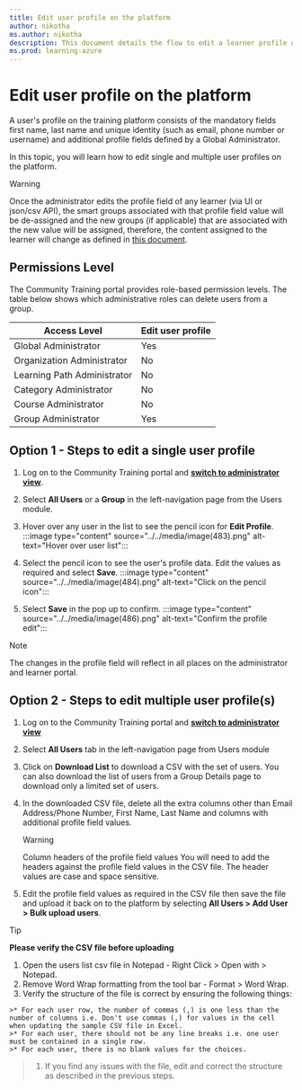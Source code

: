 ```yaml
---
title: Edit user profile on the platform
author: nikotha
ms.author: nikotha
description: This document details the flow to edit a learner profile on the Community Training platform.  
ms.prod: learning-azure
---
```


# Edit user profile on the platform

A user's profile on the training platform consists of the mandatory fields first name, last name and unique identity (such as email, phone number or username) and additional profile fields defined by a Global Administrator.

In this topic, you will learn how to edit single and multiple user profiles on the platform.

> [!WARNING]
> Once the administrator edits the profile field of any learner (via UI or json/csv API), the smart groups associated with that profile field value will be de-assigned and the new groups (if applicable) that are associated with the new value will be assigned, therefore, the content assigned to the learner will change as defined in [this document](De-assigning-content-from-user.md).

## Permissions Level

The Community Training portal provides role-based permission levels. The table below shows which administrative roles can delete users from a group.

| Access Level | Edit user profile |
| --- | --- |
| Global Administrator | Yes |
| Organization Administrator | No |
| Learning Path Administrator | No |
| Category Administrator | No |
| Course Administrator | No |
| Group Administrator | Yes |

## Option 1 - Steps to edit a single user profile

1. Log on to the Community Training portal and [**switch to administrator view**](../../get-started/step-by-step-configuration-guide.md#step-2--switch-to-administrator-view-of-the-portal).

1. Select **All Users** or a **Group** in the left-navigation page from the Users module.

1. Hover over any user in the list to see the pencil icon for **Edit Profile**.
:::image type="content" source="../../media/image(483).png" alt-text="Hover over user list":::

1. Select the pencil icon to see the user's profile data. Edit the values as required and select **Save**.
:::image type="content" source="../../media/image(484).png" alt-text="Click on the pencil icon":::

1. Select **Save** in the pop up to confirm.
:::image type="content" source="../../media/image(486).png" alt-text="Confirm the profile edit":::

> [!NOTE]
> The changes in the profile field will reflect in all places on the administrator and learner portal.

## Option 2 - Steps to edit multiple user profile(s)

1. Log on to the Community Training portal and [**switch to administrator view**](../../get-started/step-by-step-configuration-guide.md#step-2--switch-to-administrator-view-of-the-portal)

1. Select **All Users** tab in the left-navigation page from Users module

1. Click on **Download List** to download a CSV with the set of users. You can also download the list of users from a Group Details page to download only a limited set of users.

1. In the downloaded CSV file, delete all the extra columns other than Email Address/Phone Number, First Name, Last Name and columns with additional profile field values.

    > [!WARNING]
    > Column headers of the profile field values
    > You will need to add the headers against the profile field values in the CSV file. The header values are case and space sensitive.

1. Edit the profile field values as required in the CSV file then save the file and upload it back on to the platform by selecting **All Users > Add User > Bulk upload users**.

> [!TIP]
>**Please verify the CSV file before uploading**
>
>1. Open the users list csv file in Notepad - Right Click > Open with > Notepad.
>1. Remove Word Wrap formatting from the tool bar - Format > Word Wrap.
>1. Verify the structure of the file is correct by ensuring the following things:
>
    >* For each user row, the number of commas (,) is one less than the number of columns i.e. Don't use commas (,) for values in the cell when updating the sample CSV file in Excel.
    >* For each user, there should not be any line breaks i.e. one user must be contained in a single row.
    >* For each user, there is no blank values for the choices.
>
>1. If you find any issues with the file, edit and correct the structure as described in the previous steps.
